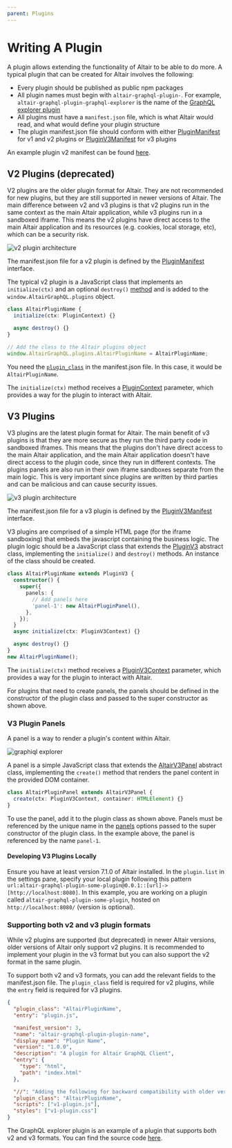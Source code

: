 ```yaml
---
parent: Plugins
---
```


# Writing A Plugin

A plugin allows extending the functionality of Altair to be able to do more. A typical plugin that can be created for Altair involves the following:

- Every plugin should be published as public npm packages
- All plugin names must begin with `altair-graphql-plugin-`. For example, `altair-graphql-plugin-graphql-explorer` is the name of the [GraphQL explorer plugin](https://www.npmjs.com/package/altair-graphql-plugin-graphql-explorer)
- All plugins must have a `manifest.json` file, which is what Altair would read, and what would define your plugin structure
- The plugin manifest.json file should conform with either [PluginManifest](/api/core/plugin/plugin.interfaces/interfaces/PluginManifest) for v1 and v2 plugins or [PluginV3Manifest](/api/core/plugin/v3/manifest/interfaces/PluginV3Manifest) for v3 plugins

An example plugin v2 manifest can be found [here](https://github.com/imolorhe/altair-graphql-plugin-birdseye/blob/master/manifest.json).

## V2 Plugins (deprecated)

V2 plugins are the older plugin format for Altair. They are not recommended for new plugins, but they are still supported in newer versions of Altair. The main difference between v2 and v3 plugins is that v2 plugins run in the same context as the main Altair application, while v3 plugins run in a sandboxed iframe. This means the v2 plugins have direct access to the main Altair application and its resources (e.g. cookies, local storage, etc), which can be a security risk.

![v2 plugin architecture](/assets/img/docs/plugin-v2-architecture.png)

The manifest.json file for a v2 plugin is defined by the [PluginManifest](/api/core/plugin/plugin.interfaces/interfaces/PluginManifest) interface.

The typical v2 plugin is a JavaScript class that implements an `initialize(ctx)` and an optional `destroy()` [method](/api/core/plugin/base/classes/PluginBase#methods) and is added to the `window.AltairGraphQL.plugins` object.

```ts
class AltairPluginName {
  initialize(ctx: PluginContext) {}

  async destroy() {}
}

// Add the class to the Altair plugins object
window.AltairGraphQL.plugins.AltairPluginName = AltairPluginName;
```

You need the [`plugin_class`](/api/core/plugin/plugin.interfaces/interfaces/PluginManifest#plugin-class) in the manifest.json file. In this case, it would be `AltairPluginName`.

The `initialize(ctx)` method receives a [PluginContext](/api/core/plugin/context/context.interface/interfaces/PluginContext) parameter, which provides a way for the plugin to interact with Altair.

## V3 Plugins

V3 plugins are the latest plugin format for Altair. The main benefit of v3 plugins is that they are more secure as they run the third party code in sandboxed iframes. This means that the plugins don't have direct access to the main Altair application, and the main Altair application doesn't have direct access to the plugin code, since they run in different contexts. The plugins panels are also run in their own iframe sandboxes separate from the main logic. This is very important since plugins are written by third parties and can be malicious and can cause security issues.

![v3 plugin architecture](/assets/img/docs/plugin-v3-architecture.png)

The manifest.json file for a v3 plugin is defined by the [PluginV3Manifest](/api/core/plugin/v3/manifest/interfaces/PluginV3Manifest) interface.

V3 plugins are comprised of a simple HTML page (for the iframe sandboxing) that embeds the javascript containing the business logic. The plugin logic should be a JavaScript class that extends the [PluginV3](/api/core/plugin/v3/plugin/classes/PluginV3) abstract class, implementing the `initialize()` and `destroy()` methods. An instance of the class should be created.

```ts
class AltairPluginName extends PluginV3 {
  constructor() {
    super({
      panels: {
        // Add panels here
        'panel-1': new AltairPluginPanel(),
      },
    });
  }
  async initialize(ctx: PluginV3Context) {}

  async destroy() {}
}
new AltairPluginName();
```

The `initialize(ctx)` method receives a [PluginV3Context](/api/core/plugin/v3/context/interfaces/PluginV3Context) parameter, which provides a way for the plugin to interact with Altair.

For plugins that need to create panels, the panels should be defined in the constructor of the plugin class and passed to the super constructor as shown above.

### V3 Plugin Panels

A panel is a way to render a plugin's content within Altair.

![graphiql explorer](https://i.imgur.com/DANxbjh.png)

A panel is a simple JavaScript class that extends the [AltairV3Panel](/api/core/plugin/v3/panel/classes/AltairV3Panel) abstract class, implementing the `create()` method that renders the panel content in the provided DOM container.

```ts
class AltairPluginPanel extends AltairV3Panel {
  create(ctx: PluginV3Context, container: HTMLElement) {}
}
```

To use the panel, add it to the plugin class as shown above. Panels must be referenced by the unique name in the [panels](/api/core/plugin/v3/plugin/interfaces/PluginV3Options#panels) options passed to the super constructor of the plugin class. In the example above, the panel is referenced by the name `panel-1`.

#### Developing V3 Plugins Locally

Ensure you have at least version 7.1.0 of Altair installed. In the `plugin.list` in the settings pane, specify your local plugin following this pattern `url:altair-graphql-plugin-some-plugin@0.0.1::[url]->[http://localhost:8080]`. In this example, you are working on a plugin called `altair-graphql-plugin-some-plugin`, hosted on `http://localhost:8080/` (version is optional).

### Supporting both v2 and v3 plugin formats

While v2 plugins are supported (but deprecated) in newer Altair versions, older versions of Altair only support v2 plugins. It is recommended to implement your plugin in the v3 format but you can also support the v2 format in the same plugin.

To support both v2 and v3 formats, you can add the relevant fields to the manifest.json file. The `plugin_class` field is required for v2 plugins, while the `entry` field is required for v3 plugins.

```json
{
  "plugin_class": "AltairPluginName",
  "entry": "plugin.js",

  "manifest_version": 3,
  "name": "altair-graphql-plugin-plugin-name",
  "display_name": "Plugin Name",
  "version": "1.0.0",
  "description": "A plugin for Altair GraphQL Client",
  "entry": {
    "type": "html",
    "path": "index.html"
  },

  "//": "Adding the following for backward compatibility with older versions of Altair.",
  "plugin_class": "AltairPluginName",
  "scripts": ["v1-plugin.js"],
  "styles": ["v1-plugin.css"]
}
```

The GraphQL explorer plugin is an example of a plugin that supports both v2 and v3 formats. You can find the source code [here](https://github.com/XKojiMedia/altair-graphql-plugin-graphql-explorer/blob/9798b554c5e9a1eb96fbbc42a196673d9ea050ac/manifest.json).
